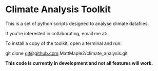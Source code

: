 # Climate Analysis Toolkit

This is a set of python scripts designed to analyse climate datafiles.

If you're interested in collaborating, email me at:

To install a copy of the toolkit, open a terminal and run:

git clone git@github.com:MattMaple2/climate_analysis.git

**This code is currently in development and not all features will work.**
